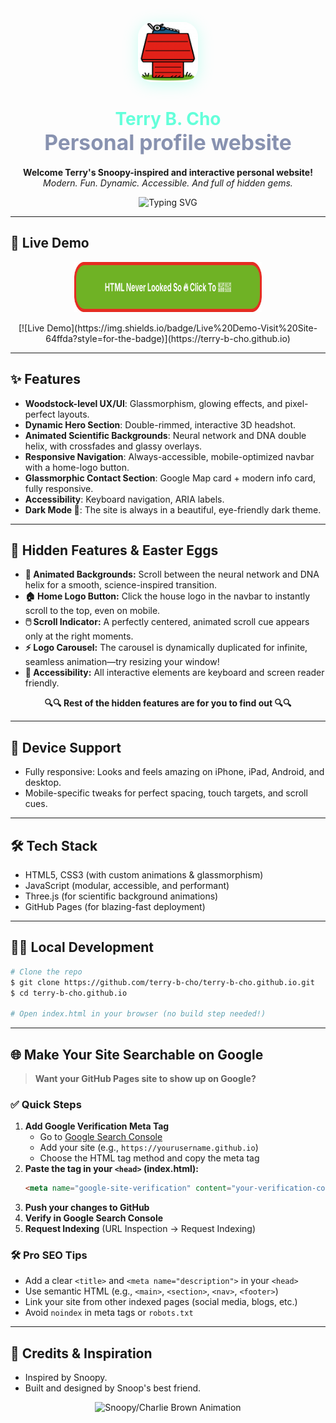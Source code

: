 <!-- README.md for terry-b-cho.github.io -->

<p align="center">
  <img src="assets/images/profile/house_logo.png" width="96" alt="Home Logo" style="border-radius: 24px; box-shadow: 0 4px 24px #64ffda55;">
</p>

<h1 align="center">
  <span style="color:#64ffda;">Terry B. Cho</span> <br/>
  <span style="font-size:1.2em; color:#8892b0;">Personal profile website</span>
</h1>

<p align="center">
  <b>Welcome Terry's Snoopy-inspired and interactive personal website!</b><br/>
  <i>Modern. Fun. Dynamic. Accessible. And full of hidden gems.</i>
</p>

<p align="center">
  <img src="https://readme-typing-svg.demolab.com?font=Fira+Code&pause=1000&color=64FFDA&center=true&vCenter=true&width=600&lines=Explore+the+site+for+hidden+surprises!;Scroll+down+to+see+the+DNA+helix!;Snoopy+to+the+moon!!" alt="Typing SVG" />
</p>

---
## 🚀 Live Demo

<p align="center">
  <a href="https://terry-b-cho.github.io" onmouseover="this.querySelector('img').src='assets/images/buttons/live-site-button-hover.svg'" onmouseout="this.querySelector('img').src='assets/images/buttons/live-site-button.svg'">
    <img src="assets/images/buttons/live-site-button.svg" alt="Visit Live Site" width="300" height="80">
  </a>
</p>

<p align="center">
  [![Live Demo](https://img.shields.io/badge/Live%20Demo-Visit%20Site-64ffda?style=for-the-badge)](https://terry-b-cho.github.io)
</p>

---

## ✨ Features

- **Woodstock-level UX/UI**: Glassmorphism, glowing effects, and pixel-perfect layouts.
- **Dynamic Hero Section**: Double-rimmed, interactive 3D headshot.
- **Animated Scientific Backgrounds**: Neural network and DNA double helix, with crossfades and glassy overlays.
- **Responsive Navigation**: Always-accessible, mobile-optimized navbar with a home-logo button.
- **Glassmorphic Contact Section**: Google Map card + modern info card, fully responsive.
- **Accessibility**: Keyboard navigation, ARIA labels.
- **Dark Mode 🌙**:</b> The site is always in a beautiful, eye-friendly dark theme.

---

## 🎁 Hidden Features & Easter Eggs

- <b>🧬 Animated Backgrounds:</b> Scroll between the neural network and DNA helix for a smooth, science-inspired transition.
- <b>🏠 Home Logo Button:</b> Click the house logo in the navbar to instantly scroll to the top, even on mobile.
- <b>🖱️ Scroll Indicator:</b> A perfectly centered, animated scroll cue appears only at the right moments.
- <b>⚡ Logo Carousel:</b> The carousel is dynamically duplicated for infinite, seamless animation—try resizing your window!
- <b>🧠 Accessibility:</b> All interactive elements are keyboard and screen reader friendly.

<p align="center">
  <b>🔍🔍 Rest of the hidden features are for you to find out 🔍🔍</b>
</p>

---

## 📱 Device Support

- Fully responsive: Looks and feels amazing on iPhone, iPad, Android, and desktop.
- Mobile-specific tweaks for perfect spacing, touch targets, and scroll cues.

---

## 🛠️ Tech Stack

- HTML5, CSS3 (with custom animations & glassmorphism)
- JavaScript (modular, accessible, and performant)
- Three.js (for scientific background animations)
- GitHub Pages (for blazing-fast deployment)

---

## 🧑‍💻 Local Development

```bash
# Clone the repo
$ git clone https://github.com/terry-b-cho/terry-b-cho.github.io.git
$ cd terry-b-cho.github.io

# Open index.html in your browser (no build step needed!)
```

---

## 🌐 Make Your Site Searchable on Google

> **Want your GitHub Pages site to show up on Google?**

### ✅ Quick Steps

1. **Add Google Verification Meta Tag**
   - Go to [Google Search Console](https://search.google.com/search-console/about)
   - Add your site (e.g., `https://yourusername.github.io`)
   - Choose the HTML tag method and copy the meta tag
2. **Paste the tag in your `<head>` (index.html):**
   ```html
   <meta name="google-site-verification" content="your-verification-code" />
   ```
3. **Push your changes to GitHub**
4. **Verify in Google Search Console**
5. **Request Indexing** (URL Inspection → Request Indexing)

### 🛠️ Pro SEO Tips
- Add a clear `<title>` and `<meta name="description">` in your `<head>`
- Use semantic HTML (e.g., `<main>`, `<section>`, `<nav>`, `<footer>`)
- Link your site from other indexed pages (social media, blogs, etc.)
- Avoid `noindex` in meta tags or `robots.txt`

---

## 🦄 Credits & Inspiration

- Inspired by Snoopy.
- Built and designed by Snoop's best friend.

<p align="center">
  <img src="https://media3.giphy.com/media/v1.Y2lkPTc5MGI3NjExdGo5MGxpNHkwcDB1MDNnaG1ybm9ycGpiYjhzOG82cTNxcjlwdmJ3NyZlcD12MV9pbnRlcm5hbF9naWZfYnlfaWQmY3Q9cw/gitdNOfXczQxBZjqd4/giphy.gif" width="250" alt="Snoopy/Charlie Brown Animation" />
</p> 